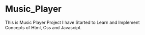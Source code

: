 # Music_Player
This is Music Player Project I have Started to Learn and Implement Concepts of Html, Css and Javascipt.
